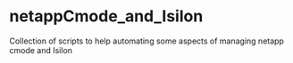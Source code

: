 # netappCmode_and_Isilon
Collection of scripts to help automating some aspects of managing netapp cmode and Isilon
